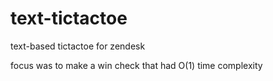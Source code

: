 # text-tictactoe
text-based tictactoe for zendesk

focus was to make a win check that had O(1) time complexity
